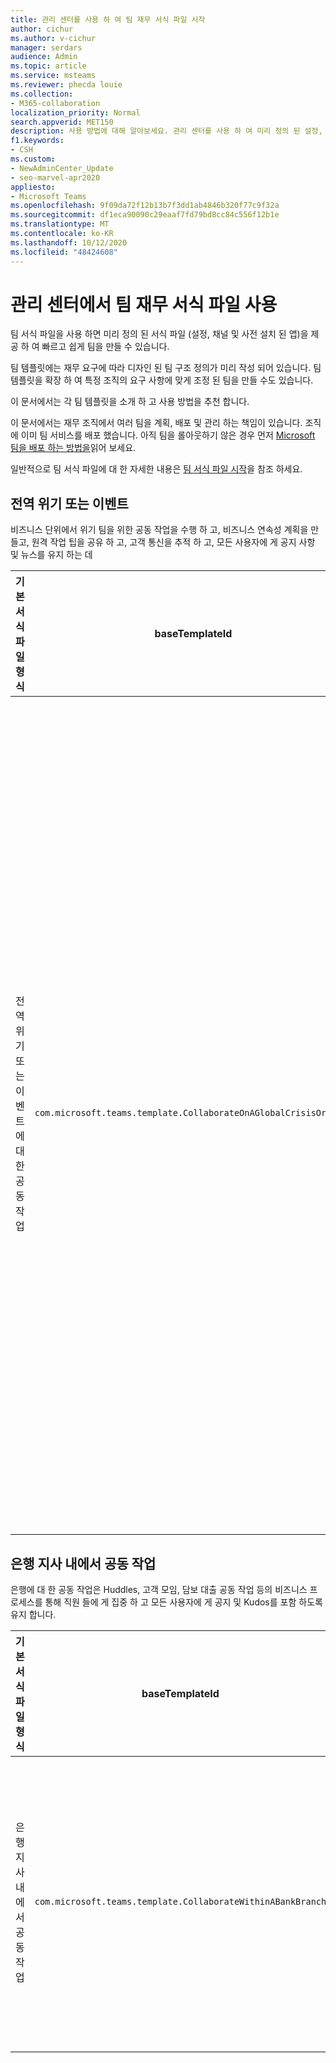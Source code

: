 ```yaml
---
title: 관리 센터를 사용 하 여 팀 재무 서식 파일 시작
author: cichur
ms.author: v-cichur
manager: serdars
audience: Admin
ms.topic: article
ms.service: msteams
ms.reviewer: phecda louie
ms.collection:
- M365-collaboration
localization_priority: Normal
search.appverid: MET150
description: 사용 방법에 대해 알아보세요. 관리 센터를 사용 하 여 미리 정의 된 설정, 채널 및 사전 설치 앱을 제공 하 여 재무 요구 사항에 맞게 설계한 팀 구조를 만들기 위한 팀 서식 파일
f1.keywords:
- CSH
ms.custom:
- NewAdminCenter_Update
- seo-marvel-apr2020
appliesto:
- Microsoft Teams
ms.openlocfilehash: 9f09da72f12b13b7f3dd1ab4846b320f77c9f32a
ms.sourcegitcommit: df1eca90090c29eaaf7fd79bd8cc84c556f12b1e
ms.translationtype: MT
ms.contentlocale: ko-KR
ms.lasthandoff: 10/12/2020
ms.locfileid: "48424608"
---
```

# <a name="use-teams-financial-templates-in-the-admin-center"></a>관리 센터에서 팀 재무 서식 파일 사용

팀 서식 파일을 사용 하면 미리 정의 된 서식 파일 (설정, 채널 및 사전 설치 된 앱)을 제공 하 여 빠르고 쉽게 팀을 만들 수 있습니다.

팀 템플릿에는 재무 요구에 따라 디자인 된 팀 구조 정의가 미리 작성 되어 있습니다. 팀 템플릿을 확장 하 여 특정 조직의 요구 사항에 맞게 조정 된 팀을 만들 수도 있습니다.

이 문서에서는 각 팀 템플릿을 소개 하 고 사용 방법을 추천 합니다.

이 문서에서는 재무 조직에서 여러 팀을 계획, 배포 및 관리 하는 책임이 있습니다. 조직에 이미 팀 서비스를 배포 했습니다. 아직 팀을 롤아웃하기 않은 경우 먼저 [Microsoft 팀을 배포 하는 방법을](How-to-roll-out-teams.md)읽어 보세요.

일반적으로 팀 서식 파일에 대 한 자세한 내용은 [팀 서식 파일 시작](get-started-with-teams-templates-in-the-admin-console.md)을 참조 하세요.

## <a name="global-crisis-or-event"></a>전역 위기 또는 이벤트

비즈니스 단위에서 위기 팀을 위한 공동 작업을 수행 하 고, 비즈니스 연속성 계획을 만들고, 원격 작업 팁을 공유 하 고, 고객 통신을 추적 하 고, 모든 사용자에 게 공지 사항 및 뉴스를 유지 하는 데

| 기본 서식 파일 형식|baseTemplateId | 이 기본 서식 파일에 포함 된 속성 |
| ------------------|-- |----------------------------------------------------- |
| 전역 위기 또는 이벤트에 대 한 공동 작업|`com.microsoft.teams.template.CollaborateOnAGlobalCrisisOrEvent` |채널 <ul><li>일반<li>알림에서</li><li>월드 뉴스</li><li>비즈니스 연속성</li><li>원격 작업</li><li>내부 주석 s</li><li>외부 대화 s</li><li>고객 불만</li><li>보너스</li><li>임원 업데이트</li></ul>들 <ul><li>칭찬</li><li>키</li><li>웹 사이트</li></ul>|
||||

## <a name="collaborate-within-a-bank-branch"></a>은행 지사 내에서 공동 작업

은행에 대 한 공동 작업은 Huddles, 고객 모임, 담보 대출 공동 작업 등의 비즈니스 프로세스를 통해 직원 들에 게 집중 하 고 모든 사용자에 게 공지 및 Kudos를 포함 하도록 유지 합니다.

| 기본 서식 파일 형식 |baseTemplateId| 이 기본 서식 파일에 포함 된 속성 |
| ------------------ |--|----------------------------------------------------- |
|은행 지사 내에서 공동 작업|`com.microsoft.teams.template.CollaborateWithinABankBranch` |채널 <ul><li>일반<li>알림에서</li><li>Huddles</li><li>고객 모임</li><li>코칭</li><li>기술 개발</li><li>대출 처리</li><li>고객 불만</li><li>보너스</li><li>재미 있는 내용</li><li>규정 준수</li></ul>|
||||

